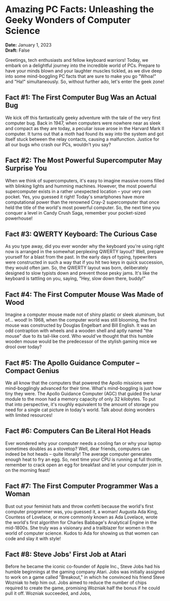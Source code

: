 # Amazing PC Facts: Unleashing the Geeky Wonders of Computer Science

**Date:** January 1, 2023  
**Draft:** False

Greetings, tech enthusiasts and fellow keyboard warriors! Today, we embark on a delightful journey into the incredible world of PCs. Prepare to have your minds blown and your laughter muscles tickled, as we dive deep into some mind-boggling PC facts that are sure to make you go "Whoa!" and "Ha!" simultaneously. So, without further ado, let's enter the geek zone!

## Fact #1: The First Computer Bug Was an Actual Bug

We kick off this fantastically geeky adventure with the tale of the very first computer bug. Back in 1947, when computers were nowhere near as sleek and compact as they are today, a peculiar issue arose in the Harvard Mark II computer. It turns out that a moth had found its way into the system and got itself stuck between the relay contacts, causing a malfunction. Justice for all our bugs who crash our PCs, wouldn't you say?

## Fact #2: The Most Powerful Supercomputer May Surprise You

When we think of supercomputers, it's easy to imagine massive rooms filled with blinking lights and humming machines. However, the most powerful supercomputer exists in a rather unexpected location – your very own pocket. Yes, you guessed it right! Today's smartphones have more computational power than the renowned Cray-2 supercomputer that once held the title of the world's most powerful computer. So, the next time you conquer a level in Candy Crush Saga, remember your pocket-sized powerhouse!

## Fact #3: QWERTY Keyboard: The Curious Case

As you type away, did you ever wonder why the keyboard you're using right now is arranged in the somewhat perplexing QWERTY layout? Well, prepare yourself for a blast from the past. In the early days of typing, typewriters were constructed in such a way that if you hit two keys in quick succession, they would often jam. So, the QWERTY layout was born, deliberately designed to slow typists down and prevent those pesky jams. It's like the keyboard is tattling on you, saying, "Hey, slow down there, buddy!"

## Fact #4: The First Computer Mouse Was Made of Wood

Imagine a computer mouse made not of shiny plastic or sleek aluminum, but of... wood! In 1968, when the computer world was still blooming, the first mouse was constructed by Douglas Engelbart and Bill English. It was an odd contraption with wheels and a wooden shell and aptly named "the mouse" due to its tail-like cord. Who would've thought that this humble wooden mouse would be the predecessor of the stylish gaming mice we drool over today?

## Fact #5: The Apollo Guidance Computer – Compact Genius

We all know that the computers that powered the Apollo missions were mind-bogglingly advanced for their time. What's mind-boggling is just how tiny they were. The Apollo Guidance Computer (AGC) that guided the lunar module to the moon had a memory capacity of only 32 kilobytes. To put that into perspective, it's roughly equivalent to the amount of storage you need for a single cat picture in today's world. Talk about doing wonders with limited resources!

## Fact #6: Computers Can Be Literal Hot Heads

Ever wondered why your computer needs a cooling fan or why your laptop sometimes doubles as a stovetop? Well, dear friends, computers can indeed be hot heads – quite literally! The average computer generates enough heat to fry an egg. So, next time your CPU is running at full throttle, remember to crack open an egg for breakfast and let your computer join in on the morning feast!

## Fact #7: The First Computer Programmer Was a Woman

Bust out your feminist hats and throw confetti because the world's first computer programmer was, you guessed it, a woman! Augusta Ada King, Countess of Lovelace, or more commonly known as Ada Lovelace, wrote the world's first algorithm for Charles Babbage's Analytical Engine in the mid-1800s. She truly was a visionary and a trailblazer for women in the world of computer science. Kudos to Ada for showing us that women can code and slay it with style!

## Fact #8: Steve Jobs' First Job at Atari

Before he became the iconic co-founder of Apple Inc., Steve Jobs had his humble beginnings at the gaming company Atari. Jobs was initially assigned to work on a game called "Breakout," in which he convinced his friend Steve Wozniak to help him out. Jobs aimed to reduce the number of chips required to create the game, promising Wozniak half the bonus if he could pull it off. Wozniak succeeded, and Jobs,